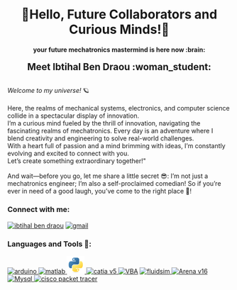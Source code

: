 
<h1 align="center">👋Hello, Future Collaborators and Curious Minds!👋</h1> 
<h4 align="center">
    your future mechatronics mastermind is here now :brain:
  
</h4>
<h2 align="center" style="margin: 0;">
    Meet Ibtihal Ben Draou :woman_student: <br>  
</h2>

<br>*_Welcome to my universe!_*  :ringed_planet: <br>
<br>
Here, the realms of mechanical systems, electronics, and computer science collide in a spectacular display of innovation. <br>
I’m a curious mind fueled by the thrill of innovation, navigating the fascinating realms of mechatronics. Every day is an adventure where I blend creativity and engineering to solve real-world challenges.<br> With a heart full of passion and a mind brimming with ideas, I’m constantly evolving and excited to connect with you. <br>Let’s create something extraordinary together!"  
<br>And wait—before you go, let me share a little secret :sunglasses:: I’m not just a mechatronics engineer; I’m also a self-proclaimed comedian! So if you’re ever in need of a good laugh, you’ve come to the right place  :hand_over_mouth:!

<h3 align="left">Connect with me:</h3>
<p align="left">
<a href="https://www.linkedin.com/in/ibtihal-ben-draou-0a6330262/" target="blank"><img align="center" src="https://raw.githubusercontent.com/rahuldkjain/github-profile-readme-generator/master/src/images/icons/Social/linked-in-alt.svg" alt="ibtihal ben draou" height="30" width="40" /></a> <a href="https://ibtihalbm02@gmail.com/" target="_blank" rel="noreferrer"> <img align="center" src="https://user-images.githubusercontent.com/54618801/63845533-ac1b0f80-c9bc-11e9-9d37-e2e03e4d2aee.png" alt="gmail" width="40" height="40"/></a>
</p>

<h3 align="left"> Languages and Tools 🧰:</h3>
<p align="left"> <a href="https://www.arduino.cc/" target="_blank" rel="noreferrer"> <img src="https://cdn.worldvectorlogo.com/logos/arduino-1.svg" alt="arduino" width="40" height="40"/>  </a>   <!--- <a href="https://www.w3schools.com/cpp/" target="_blank" rel="noreferrer"> <img src="https://raw.githubusercontent.com/devicons/devicon/master/icons/cplusplus/cplusplus-original.svg" alt="cplusplus" width="40" height="40"/>  </a> ---> <a href="https://www.mathworks.com/" target="_blank" rel="noreferrer"> <img src="https://upload.wikimedia.org/wikipedia/commons/2/21/Matlab_Logo.png" alt="matlab" width="40" height="40"/> </a>  <a href="https://www.python.org" target="_blank" rel="noreferrer"> <img src="https://raw.githubusercontent.com/devicons/devicon/master/icons/python/python-original.svg" alt="python" width="40" height="40"/> <a href="https://www.3ds.com/products/catia"_blank" rel="noreferrer"> <img src="https://user-images.githubusercontent.com/17025808/181291304-c0eac5d9-719c-4bfc-95fa-66a78cead360.svg" alt="catia v5" width="40" height="40"/> </a> <a href="https://learn.microsoft.com/fr-fr/office/vba/api/overview/excel"_blank" rel="noreferrer"> <img src="https://logowik.com/content/uploads/images/6668-.webp" alt="VBA" width="50" height="40"/></a> <a href="https://www.festo.com/fr/fr/e/enseignement-technique/outils-numeriques/simulation-virtuelle-et-modelisation/fluidsim-id_1663056/"_blank" rel="noreferrer"> <img src="https://eusupplies.com/wp-content/uploads/overlay_58662987cd8c07e12425f3dc22468866.jpg" alt="fluidsim" width="40" height="40"/> </a>  <a href=""> <img src="https://indsoftwares.com/cdn/shop/files/2_0b335682-032e-4386-95c8-aea4bfbdf2bc.png?v=1715733611" alt="Arena v16" width="40" height="40"/>  <a href="https://www.mysql.com" target="_blank" rel="noreferrer"> <img src="https://encrypted-tbn0.gstatic.com/images?q=tbn:ANd9GcRukCGraDfZwDeQh526rqVytWMgt7OoWpGQT3_71xGUn7buWFs7K53OpC4CZwR3YFzHFFk&usqp=CAU" alt="Mysql" width="40" height="40"/>  </a> <a href="https://www.netacad.com/fr/cisco-packet-tracer" target="_blank" rel="noreferrer"> <img src="https://encrypted-tbn0.gstatic.com/images?q=tbn:ANd9GcS6X13p44SpCheQhUvzbWamOw3O_AQRMoG2TrjeqdwooyxTB-0wzy9DZoaXrWJUChhlPi0&usqp=CAU" alt="cisco packet tracer" width="40" height="40"/>  </a> </p>


<!---
ibtihal-ben-draou/ibtihal-ben-draou is a ✨ special ✨ repository because its `README.md` (this file) appears on your GitHub profile.
You can click the Preview link to take a look at your changes.
--->
